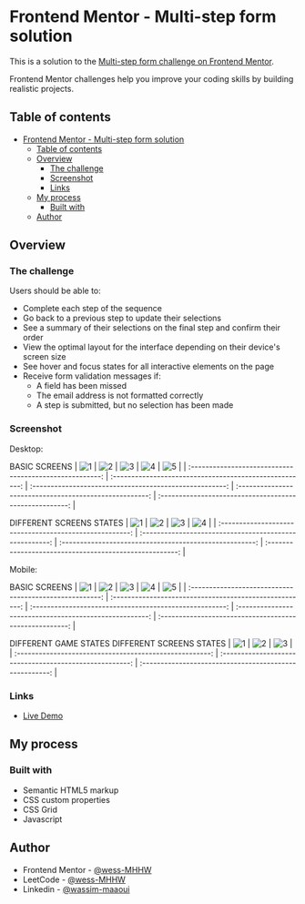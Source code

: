 # Frontend Mentor - Multi-step form solution

This is a solution to the [Multi-step form challenge on Frontend Mentor](https://www.frontendmentor.io/challenges/multistep-form-YVAnSdqQBJ).

Frontend Mentor challenges help you improve your coding skills by building realistic projects.

## Table of contents

- [Frontend Mentor - Multi-step form solution](#frontend-mentor---multi-step-form-solution)
  - [Table of contents](#table-of-contents)
  - [Overview](#overview)
    - [The challenge](#the-challenge)
    - [Screenshot](#screenshot)
    - [Links](#links)
  - [My process](#my-process)
    - [Built with](#built-with)
  - [Author](#author)

## Overview

### The challenge

Users should be able to:

- Complete each step of the sequence
- Go back to a previous step to update their selections
- See a summary of their selections on the final step and confirm their order
- View the optimal layout for the interface depending on their device's screen size
- See hover and focus states for all interactive elements on the page
- Receive form validation messages if:
  - A field has been missed
  - The email address is not formatted correctly
  - A step is submitted, but no selection has been made

### Screenshot

Desktop:

BASIC SCREENS
| ![1](./screenshots/multi-step-form-desktop-1.png) | ![2](./screenshots/multi-step-form-desktop-2.png) | ![3](./screenshots/multi-step-form-desktop-3.png) | ![4](./screenshots/multi-step-form-desktop-4.png) | ![5](./screenshots/multi-step-form-desktop-5.png) |
| :-----------------------------------------------------: | :-----------------------------------------------------: | :-----------------------------------------------------: | :-----------------------------------------------------: | :-----------------------------------------------------: |

DIFFERENT SCREENS STATES
| ![1](./screenshots/multi-step-form-desktop-6.png) | ![2](./screenshots/multi-step-form-desktop-7.png) | ![3](./screenshots/multi-step-form-desktop-8.png) | ![4](./screenshots/multi-step-form-desktop-9.png) |
| :-----------------------------------------------------: | :-----------------------------------------------------: | :-----------------------------------------------------: | :-----------------------------------------------------: |

Mobile:

BASIC SCREENS
| ![1](./screenshots/multi-step-form-mobile-1.png) | ![2](./screenshots/multi-step-form-mobile-2.png) | ![3](./screenshots/multi-step-form-mobile-3.png) | ![4](./screenshots/multi-step-form-mobile-4.png) | ![5](./screenshots/multi-step-form-mobile-5.png) |
| :-----------------------------------------------------: | :-----------------------------------------------------: | :-----------------------------------------------------: | :-----------------------------------------------------: | :-----------------------------------------------------: |

DIFFERENT GAME STATES
DIFFERENT SCREENS STATES
| ![1](./screenshots/multi-step-form-mobile-6.png) | ![2](./screenshots/multi-step-form-mobile-7.png) | ![3](./screenshots/multi-step-form-mobile-8.png) |
| :-----------------------------------------------------: | :-----------------------------------------------------: | :-----------------------------------------------------: |

### Links

- [Live Demo](https://wess-mhhw.github.io/multi-step-form/)

## My process

### Built with

- Semantic HTML5 markup
- CSS custom properties
- CSS Grid
- Javascript

## Author

- Frontend Mentor - [@wess-MHHW](https://www.frontendmentor.io/profile/wess-MHHW)
- LeetCode - [@wess-MHHW](https://leetcode.com/wess-MHHW/)
- Linkedin - [@wassim-maaoui](https://www.linkedin.com/in/wassim-maaoui/)
